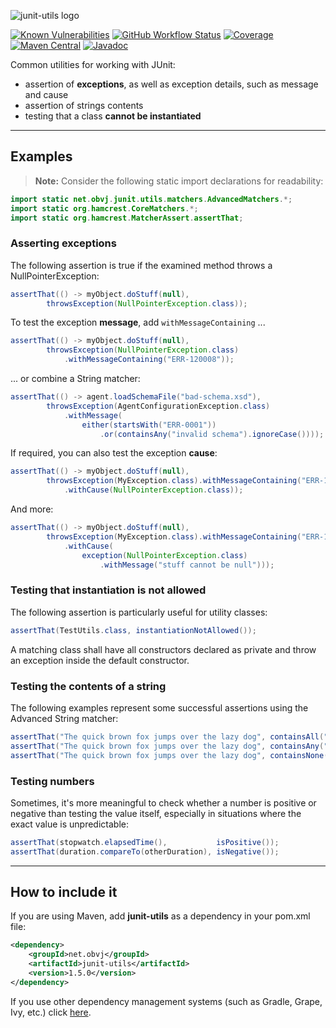 ![junit-utils logo](resources/junit-utils_logo.svg)

[![Known Vulnerabilities](https://snyk.io/test/github/oswaldobapvicjr/junit-utils/badge.svg)](https://snyk.io/test/github/oswaldobapvicjr/junit-utils)
[![GitHub Workflow Status](https://img.shields.io/github/actions/workflow/status/oswaldobapvicjr/junit-utils/maven.yml?branch=master&label=build)](https://github.com/oswaldobapvicjr/junit-utils/actions/workflows/maven.yml)
[![Coverage](https://img.shields.io/codecov/c/github/oswaldobapvicjr/junit-utils)](https://codecov.io/gh/oswaldobapvicjr/junit-utils)
[![Maven Central](https://maven-badges.herokuapp.com/maven-central/net.obvj/junit-utils/badge.svg)](https://maven-badges.herokuapp.com/maven-central/net.obvj/junit-utils)
[![Javadoc](https://javadoc.io/badge2/net.obvj/junit-utils/javadoc.svg)](https://javadoc.io/doc/net.obvj/junit-utils)

Common utilities for working with JUnit:

- assertion of **exceptions**, as well as exception details, such as message and cause
- assertion of strings contents
- testing that a class **cannot be instantiated**

----

## Examples

> **Note:** Consider the following static import declarations for readability:

```java
import static net.obvj.junit.utils.matchers.AdvancedMatchers.*;
import static org.hamcrest.CoreMatchers.*;
import static org.hamcrest.MatcherAssert.assertThat;
```

### Asserting exceptions

The following assertion is true if the examined method throws a NullPointerException:

```java
assertThat(() -> myObject.doStuff(null),
        throwsException(NullPointerException.class));
```

To test the exception **message**, add `withMessageContaining` ...

```java
assertThat(() -> myObject.doStuff(null),
        throwsException(NullPointerException.class)
            .withMessageContaining("ERR-120008"));
```

... or combine a String matcher:

````java
assertThat(() -> agent.loadSchemaFile("bad-schema.xsd"),
        throwsException(AgentConfigurationException.class)
            .withMessage(
                either(startsWith("ERR-0001"))
                    .or(containsAny("invalid schema").ignoreCase())));
````

If required, you can also test the exception **cause**:

```java
assertThat(() -> myObject.doStuff(null),
        throwsException(MyException.class).withMessageContaining("ERR-120008")
            .withCause(NullPointerException.class));
```

And more:

```java
assertThat(() -> myObject.doStuff(null),
        throwsException(MyException.class).withMessageContaining("ERR-120008")
            .withCause(
                exception(NullPointerException.class)
                    .withMessage("stuff cannot be null")));
```


### Testing that instantiation is not allowed

The following assertion is particularly useful for utility classes:

```java
assertThat(TestUtils.class, instantiationNotAllowed());
```

 A matching class shall have all constructors declared as private and throw an exception inside the default constructor.

### Testing the contents of a string

The following examples represent some successful assertions using the Advanced String matcher:

```java
assertThat("The quick brown fox jumps over the lazy dog", containsAll("fox", "dog"));
assertThat("The quick brown fox jumps over the lazy dog", containsAny("FOX", "dragon").ignoreCase());
assertThat("The quick brown fox jumps over the lazy dog", containsNone("centaur"));
```

### Testing numbers

Sometimes, it's more meaningful to check whether a number is positive or negative than testing the value itself, especially in situations where the exact value is unpredictable:

```java
assertThat(stopwatch.elapsedTime(),           isPositive());
assertThat(duration.compareTo(otherDuration), isNegative());
```

----

## How to include it

If you are using Maven, add **junit-utils** as a dependency in your pom.xml file:

```xml
<dependency>
    <groupId>net.obvj</groupId>
    <artifactId>junit-utils</artifactId>
    <version>1.5.0</version>
</dependency>
```

If you use other dependency management systems (such as Gradle, Grape, Ivy, etc.) click [here](https://maven-badges.herokuapp.com/maven-central/net.obvj/junit-utils).
